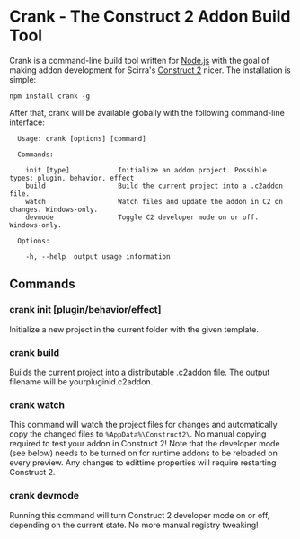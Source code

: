 # Crank - The Construct 2 Addon Build Tool

Crank is a command-line build tool written for [Node.js](http://nodejs.org/) with the goal of making addon development for Scirra's [Construct 2](http://scirra.com) nicer. The installation is simple:

```
npm install crank -g
```

After that, crank will be available globally with the following command-line interface:

```
  Usage: crank [options] [command]

  Commands:

    init [type]            Initialize an addon project. Possible types: plugin, behavior, effect
    build                  Build the current project into a .c2addon file.
    watch                  Watch files and update the addon in C2 on changes. Windows-only.
    devmode                Toggle C2 developer mode on or off. Windows-only.

  Options:

    -h, --help  output usage information
```

## Commands

### crank init [plugin/behavior/effect]

Initialize a new project in the current folder with the given template.

### crank build 

Builds the current project into a distributable .c2addon file. The output filename will be yourpluginid.c2addon.

### crank watch

This command will watch the project files for changes and automatically copy the changed files to `%AppData%\Construct2\`. No manual copying required to test your addon in Construct 2! Note that the developer mode (see below) needs to be turned on for runtime addons to be reloaded on every preview. Any changes to edittime properties will require restarting Construct 2.

### crank devmode

Running this command will turn Construct 2 developer mode on or off, depending on the current state. No more manual registry tweaking!